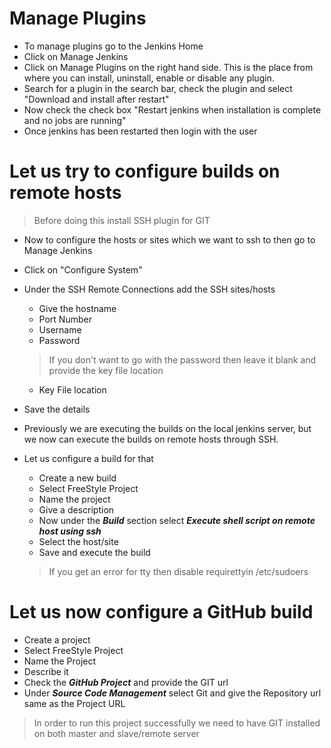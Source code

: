 # Manage Plugins

- To manage plugins go to the Jenkins Home
- Click on Manage Jenkins
- Click on Manage Plugins on the right hand side. This is the place from where you can install, uninstall, enable or disable any plugin.
- Search for a plugin in the search bar, check the plugin and select "Download and install after restart"
- Now check the check box "Restart jenkins when installation is complete and no jobs are running"
- Once jenkins has been restarted then login with the user

# Let us try to configure builds on remote hosts

> Before doing this install SSH plugin for GIT
- Now to configure the hosts or sites which we want to ssh to then go to Manage Jenkins
- Click on "Configure System"
- Under the SSH Remote Connections add the SSH sites/hosts
	- Give the hostname
	- Port Number
	- Username
	- Password

	> If you don't want to go with the password then leave it blank and provide the key file location

	- Key File location
- Save the details
- Previously we are executing the builds on the local jenkins server, but we now can execute the builds on remote hosts through SSH.
- Let us configure a build for that
	- Create a new build
	- Select FreeStyle Project
	- Name the project
	- Give a description
	- Now under the ***Build*** section select ***Execute shell script on remote host using ssh***
	- Select the host/site
	- Save and execute the build

	> If you get an error for tty then disable requirettyin /etc/sudoers

# Let us now configure a GitHub build

- Create a project
- Select FreeStyle Project
- Name the Project
- Describe it
- Check the ***GitHub Project*** and provide the GIT url
- Under ***Source Code Management*** select Git and give the Repository url same as the Project URL

> In order to run this project successfully we need to have GIT installed on both master and slave/remote server
